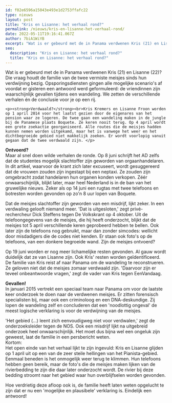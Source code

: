 ```yaml
---
id: f02e6596a15043e493e1d2753ffafc22
type: nieuws
layout: post
title: "Kris en Lisanne: het verhaal rond?"
permalink: /nieuws/kris-en-lisanne-het-verhaal-rond/
date: 2022-05-11T19:16:41.067Z
author: 7biA1WiYB
excerpt: "Wat is er gebeurd met de in Panama verdwenen Kris (21) en Lisanne (22)? Die vraag houdt de familie van de twee vermiste meisjes sinds hun verdwijning bezig. Opsporingsdiensten gingen alle mogelijke scenario's af voordat er gisteren een antwoord werd geformuleerd: de vriendinnen zijn waarschijnlijk gevallen tijdens een wandeling. We zetten de verschillende verhalen én de conclusie voor je op een rij.  "
seo:
  description: "Kris en Lisanne: het verhaal rond?"
  title: "Kris en Lisanne: het verhaal rond?"
---
```

Wat is er gebeurd met de in Panama verdwenen Kris (21) en Lisanne (22)? Die vraag houdt de familie van de twee vermiste meisjes sinds hun verdwijning bezig. Opsporingsdiensten gingen alle mogelijke scenario's af voordat er gisteren een antwoord werd geformuleerd: de vriendinnen zijn waarschijnlijk gevallen tijdens een wandeling. We zetten de verschillende verhalen én de conclusie voor je op een rij.  

    <p><strong>Verdwaald?</strong><br>Kris Kremers en Lisanne Froon worden op 1 april 2014 voor het laatst gezien door de eigenares van het pension waar ze logeren. De twee gaan een wandeling maken in de jungle bij de Panamese plaats Boquete. Ze keren nooit terug. Op 4 april wordt een grote zoekactie georganiseerd. Alle routes die de meisjes hadden kunnen nemen worden uitgekamd, maar het is vanwege het weer en het dichtbegroeide gebied niet makkelijk zoeken. Er wordt voorlopig vanuit gegaan dat de twee verdwaald zijn. </p>
<p><strong>Ontvoerd?</strong><br>Maar al snel doen wilde verhalen de ronde. Op 8 juni schrijft het AD zelfs dat de studentes mogelijk slachtoffer zijn geworden van orgaanhandelaren. In dit artikel, waarvoor de krant zich later excuseert, wordt gesuggereerd dat de vrouwen zouden zijn ingestapt bij een neptaxi. Ze zouden zijn omgebracht zodat handelaren hun organen konden verkopen. Zéér onwaarschijnlijk, blijkt later, maar heel Nederland is in de ban van het gruwelijke nieuws. Zeker als op 14 juni een rugtas met twee telefoons en botresten worden gevonden op zo'n 8 uur lopen van Boquete. </p>
<p>Dat de meisjes slachtoffer zijn geworden van een misdrijf, lijkt zeker. In een verdwaling gelooft niemand meer. 'Dat is uitgesloten,' zegt privé-rechercheur Dick Steffens tegen De Volkskrant op 4 oktober. Uit de telefoongegevens van de meisjes, die hij heeft onderzocht, blijkt dat de meisjes tot 5 april verschillende keren geprobeerd hebben te bellen. Ook later zijn de telefoons nog gebruikt, maar dan zonder simcodes: wellicht door misdadigers die de codes niet kenden. Er staan ook foto's op de telefoons, van een donkere begroeide wand. Zijn de meisjes ontvoerd?</p>
<p>Op 19 juni worden er nog meer lichamelijke resten gevonden. Al gauw wordt duidelijk dat ze van Lisanne zijn. Ook Kris' resten worden geïdentificeerd. De familie van Kris reist af naar Panama om de wandeling te reconstrueren. Ze geloven niet dat de meisjes zomaar verdwaald zijn. 'Daarvoor zijn er teveel onbeantwoorde vragen,' zegt de vader van Kris tegen EenVandaag. </p>
<p><strong>Gevallen!</strong><br>In januari 2015 vertrekt een speciaal team naar Panama om voor de laatste keer onderzoek te doen naar de verdwenen meisjes. Er zitten forensisch specialisten bij, maar ook een criminoloog en een DNA-deskundige. Zij lopen de wandeling zelf en concluderen dat een 'noodlottig ongeval' de meest logische verklaring is voor de verdwijning van de meisjes. </p>
<p>'Het gebied (...) leent zich eenvoudigweg niet voor verdwalen,' zegt de onderzoeksleider tegen de NOS. Ook een misdrijf lijkt na uitgebreid onderzoek heel onwaarschijnlijk. Het moet dus bijna wel een ongeluk zijn geweest, laat de familie in een persbericht weten.<br>Kortom:<br>Het open einde van het verhaal lijkt te zijn ingevuld: Kris en Lisanne glijden op 1 april uit op een van de zeer steile hellingen van het Pianista-gebied. Eenmaal beneden is het onmogelijk weer terug te klimmen. Hun telefoons hebben geen bereik, maar de foto's die de meisjes maken lijken van de rivierbedding te zijn die daar later onderzocht wordt. De rivier bij deze bedding stroomt naar het gebied waar hun overblijfselen worden gevonden.</p>
<p>Hoe verdrietig deze afloop ook is, de familie heeft laten weten opgelucht te zijn dat er nu een 'mogelijke en plausibele' verklaring is. Eindelijk een antwoord! </p>  
